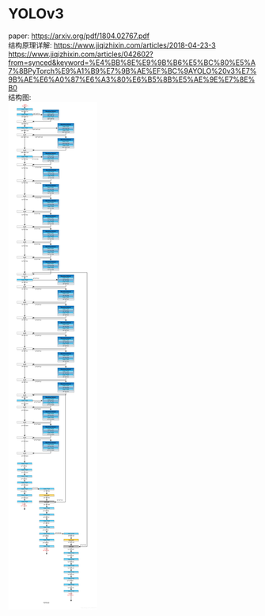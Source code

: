 # YOLOv3
paper: https://arxiv.org/pdf/1804.02767.pdf <br>
结构原理详解: https://www.jiqizhixin.com/articles/2018-04-23-3 <br>
https://www.jiqizhixin.com/articles/042602?from=synced&keyword=%E4%BB%8E%E9%9B%B6%E5%BC%80%E5%A7%8BPyTorch%E9%A1%B9%E7%9B%AE%EF%BC%9AYOLO%20v3%E7%9B%AE%E6%A0%87%E6%A3%80%E6%B5%8B%E5%AE%9E%E7%8E%B0 <br>
结构图: <br>
![YOLO](https://github.com/MA-JIE/pytorch-deep-learning/blob/master/%E7%9B%AE%E6%A0%87%E6%A3%80%E6%B5%8B/YOLO/img/yolov31.png) <br>
